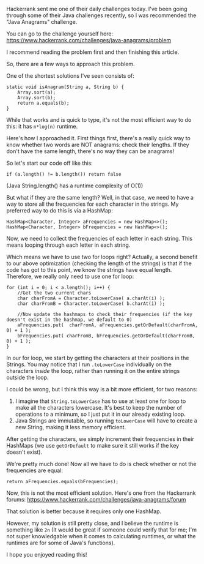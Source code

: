 Hackerrank sent me one of their daily challenges today. I've been going through some of their Java challenges recently, so I was recommended the "Java Anagrams" challenge. 

You can go to the challenge yourself here: https://www.hackerrank.com/challenges/java-anagrams/problem

I recommend reading the problem first and then finishing this article.

So, there are a few ways to approach this problem. 

One of the shortest solutions I've seen consists of:
```
static void isAnagram(String a, String b) {
    Array.sort(a);
    Array.sort(b);
    return a.equals(b);
}
```

While that works and is quick to type, it's not the most efficient way to do this: it has `n*log(n)` runtime.

Here's how I approached it. First things first, there's a really quick way to know whether two words are NOT anagrams: check their lengths. If they don't have the same length, there's no way they can be anagrams!

So let's start our code off like this:
```
if (a.length() != b.length()) return false
```

(Java String.length() has a runtime complexity of O(1))

But what if they are the same length? Well, in that case, we need to have a way to store all the frequencies for each character in the strings. My preferred way to do this is via a HashMap:

```
HashMap<Character, Integer> aFrequencies = new HashMap<>();
HashMap<Character, Integer> bFrequencies = new HashMap<>();
```

Now, we need to collect the frequencies of each letter in each string. This means looping through each letter in each string.

Which means we have to use two for loops right? 
Actually, a second benefit to our above optimization (checking the length of the strings) is that if the code has got to this point, we know the strings have equal length. Therefore, we really only need to use one for loop:

```
for (int i = 0; i < a.length(); i++) {
    //Get the two current chars
    char charFromA = Character.toLowerCase( a.charAt(i) );
    char charFromB = Character.toLowerCase( b.charAt(i) );
    
    //Now update the hashmaps to check their frequencies (if the key doesn't exist in the hashmap, we default to 0)
    aFrequencies.put(  charFromA, aFrequencies.getOrDefault(charFromA, 0) + 1 );
    bFrequencies.put( charFromB, bFrequencies.getOrDefault(charFromB, 0) + 1 );
}
```

In our for loop, we start by getting the characters at their positions in the Strings. You may notice that I run `.toLowerCase` individually on the characters _inside_ the loop, rather than running it on the entire strings outside the loop.

I could be wrong, but I think this way is a bit more efficient, for two reasons:
1. I imagine that `String.toLowerCase` has to use at least one for loop to make all the characters lowercase. It's best to keep the number of operations to a minimum, so I just put it in our already existing loop.
2. Java Strings are immutable, so running `toLowerCase` will have to create a new String, making it less memory efficient.

After getting the characters, we simply increment their frequencies in their HashMaps (we use `getOrDefault` to make sure it still works if the key doesn't exist).

We're pretty much done!
Now all we have to do is check whether or not the frequencies are equal: 
```
return aFrequencies.equals(bFrequencies);
```


Now, this is not the most efficient solution. Here's one from the Hackerrank forums:
https://www.hackerrank.com/challenges/java-anagrams/forum

That solution is better because it requires only one HashMap.

However, my solution is still pretty close, and I believe the runtime is something like `2n` (It would be great if someone could verify that for me; I'm not super knowledgable when it comes to calculating runtimes, or what the runtimes are for some of Java's functions).

I hope you enjoyed reading this!